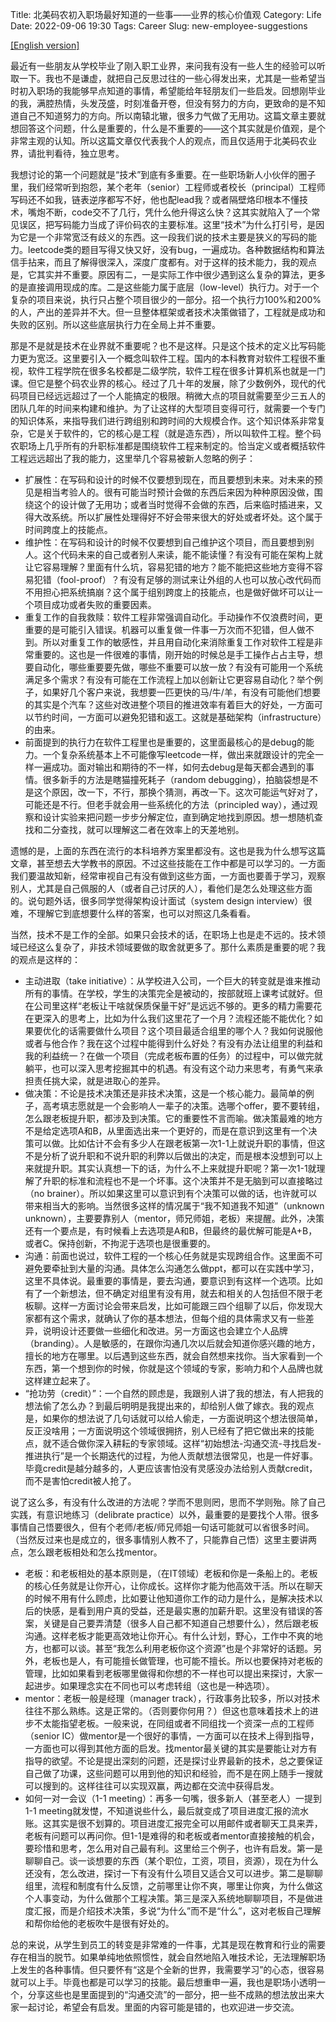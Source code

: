 Title: 北美码农初入职场最好知道的一些事——业界的核心价值观
Category: Life
Date: 2022-09-06 19:30
Tags: Career
Slug: new-employee-suggestions

[[English version]](new-employee-suggestions-en)

最近有一些朋友从学校毕业了刚入职工业界，来问我有没有一些人生的经验可以听取一下。我也不是谦虚，就把自己反思过往的一些心得发出来，尤其是一些希望当时初入职场的我能够早点知道的事情，希望能给年轻朋友们一些启发。回想刚毕业的我，满腔热情，头发茂盛，时刻准备开卷，但没有努力的方向，更致命的是不知道自己不知道努力的方向。所以南辕北辙，很多力气做了无用功。这篇文章主要就想回答这个问题，什么是重要的，什么是不重要的——这个其实就是价值观，是个非常主观的认知。所以这篇文章仅代表我个人的观点，而且仅适用于北美码农业界，请批判看待，独立思考。

我想讨论的第一个问题就是“技术”到底有多重要。在一些职场新人小伙伴的圈子里，我们经常听到抱怨，某个老年（senior）工程师或者校长（principal）工程师写码还不如我，链表逆序都写不好，他也配lead我？或者隔壁烙印根本不懂技术，嘴炮不断，code交不了几行，凭什么他升得这么快？这其实就陷入了一个常见误区，把写码能力当成了评价码农的主要标准。这里“技术”为什么打引号，是因为它是一个非常宽泛有歧义的东西。这一段我们说的技术主要是狭义的写码的能力。leetcode类的题目写得又快又好，没有bug，一遍成功。各种数据结构和算法信手拈来，而且了解得很深入，深度广度都有。对于这样的技术能力，我的观点是，它其实并不重要。原因有二，一是实际工作中很少遇到这么复杂的算法，更多的是直接调用现成的库。二是这些能力属于底层（low-level）执行力。对于一个复杂的项目来说，执行只占整个项目很少的一部分。招一个执行力100%和200%的人，产出的差异并不大。但一旦整体框架或者技术决策做错了，工程就是成功和失败的区别。所以这些底层执行力在全局上并不重要。

那是不是就是技术在业界就不重要呢？也不是这样。只是这个技术的定义比写码能力更为宽泛。这里要引入一个概念叫软件工程。国内的本科教育对软件工程很不重视，软件工程学院在很多名校都是二级学院，软件工程在很多计算机系也就是一门课。但它是整个码农业界的核心。经过了几十年的发展，除了少数例外，现代的代码项目已经远远超过了一个人能搞定的极限。稍微大点的项目就需要至少三五人的团队几年的时间来构建和维护。为了让这样的大型项目变得可行，就需要一个专门的知识体系，来指导我们进行跨组别和跨时间的大规模合作。这个知识体系非常复杂，它是关于软件的，它的核心是工程（就是造东西），所以叫软件工程。整个码农职场上几乎所有的升职标准都是围绕软件工程来制定的。恰当定义或者概括软件工程远远超出了我的能力，这里举几个容易被新人忽略的例子：

* 扩展性：在写码和设计的时候不仅要想到现在，而且要想到未来。对未来的预见是相当考验人的。很有可能当时预计会做的东西后来因为种种原因没做，围绕这个的设计做了无用功；或者当时觉得不会做的东西，后来临时插进来，又得大改系统。所以扩展性处理得好不好会带来很大的好处或者坏处。这个属于时间跨度上的技能点。
* 维护性：在写码和设计的时候不仅要想到自己维护这个项目，而且要想到别人。这个代码未来的自己或者别人来读，能不能读懂？有没有可能在架构上就让它容易理解？里面有什么坑，容易犯错的地方？能不能把这些地方变得不容易犯错（fool-proof）？有没有足够的测试来让外组的人也可以放心改代码而不用担心把系统搞崩？这个属于组别跨度上的技能点，也是做好做坏可以让一个项目成功或者失败的重要因素。
* 重复工作的自我救赎：软件工程非常强调自动化。手动操作不仅浪费时间，更重要的是可能引入错误。机器可以重复做一件事一万次而不犯错，但人做不到。所以对重复工作的敏感性，并且用自动化来消除重复工作对软件工程是非常重要的。这也是一件很难的事情，刚开始的时候总是手工操作占占主导，想要自动化，哪些重要要先做，哪些不重要可以放一放？有没有可能用一个系统满足多个需求？有没有可能在工作流程上加以创新让它更容易自动化？举个例子，如果好几个客户来说，我想要一匹更快的马/牛/羊，有没有可能他们想要的其实是个汽车？这些对改进整个项目的推进效率有着巨大的好处，一方面可以节约时间，一方面可以避免犯错和返工。这就是基础架构（infrastructure）的由来。
* 前面提到的执行力在软件工程里也是重要的，这里面最核心的是debug的能力。一个复杂系统基本上不可能像写leetcode一样，做出来就跟设计的完全一样一遍成功。面对输出和期待的不一样，如何去debug是每天都会遇到的事情。很多新手的方法是瞎猫撞死耗子（random debugging），拍脑袋想是不是这个原因，改一下，不行，那换个猜测，再改一下。这次可能运气好对了，可能还是不行。但老手就会用一些系统化的方法（principled way），通过观察和设计实验来把问题一步步分解定位，直到确定地找到原因。想一想随机查找和二分查找，就可以理解这二者在效率上的天差地别。

遗憾的是，上面的东西在流行的本科培养方案里都没有。这也是我为什么想写这篇文章，甚至想去大学教书的原因。不过这些技能在工作中都是可以学习的。一方面我们要温故知新，经常审视自己有没有做到这些方面，一方面也要善于学习，观察别人，尤其是自己佩服的人（或者自己讨厌的人），看他们是怎么处理这些方面的。说句题外话，很多同学觉得架构设计面试（system design interview）很难，不理解它到底想要什么样的答案，也可以对照这几条看看。

当然，技术不是工作的全部。如果只会技术的话，在职场上也是走不远的。技术领域已经这么复杂了，非技术领域要做的取舍就更多了。那什么素质是重要的呢？我的观点是这样的：

* 主动进取（take initiative）：从学校进入公司，一个巨大的转变就是谁来推动所有的事情。在学校，学生的决策完全是被动的，按部就班上课考试就好。但在公司里这样“老板让干啥就保质保量干好”是远远不够的。更多的精力需要花在更深入的思考上，比如为什么我们这里花了一个月？流程还能不能优化？如果要优化的话需要做什么项目？这个项目最适合组里的哪个人？我如何说服他或者与他合作？我在这个过程中能得到什么好处？有没有办法让组里的利益和我的利益统一？在做一个项目（完成老板布置的任务）的过程中，可以做完就躺平，也可以深入思考挖掘其中的机遇。有没有这个动力来思考，有勇气来承担责任挑大梁，就是进取心的差异。
* 做决策：不论是技术决策还是非技术决策，这是一个核心能力。最简单的例子，高考填志愿就是一个会影响人一辈子的决策。选哪个offer，要不要转组，怎么跟老板提升职，都涉及到决策。它的重要性不言而喻。做决策最难的地方不是给定选项A和B，从里面选出来一个更好的，而是在意识到这里有一个决策可以做。比如估计不会有多少人在跟老板第一次1-1上就说升职的事情，但这不是分析了说升职和不说升职的利弊以后做出的决定，而是根本没想到可以上来就提升职。其实认真想一下的话，为什么不上来就提升职呢？第一次1-1就理解了升职的标准和流程也不是一个坏事。这个决策并不是无脑到可以直接略过（no brainer）。所以如果这里可以意识到有个决策可以做的话，也许就可以带来相当大的影响。当然很多这样的情况属于“我不知道我不知道”（unknown unknown），主要要靠别人（mentor，师兄师姐，老板）来提醒。此外，决策还有一个要点是，有时候看上去选项是A和B，但最终的最优解可能是A+B，或者C。保持创新，不拘泥于选项也是很重要的。
* 沟通：前面也说过，软件工程的一个核心任务就是实现跨组合作。这里面不可避免要牵扯到大量的沟通。具体怎么沟通怎么做ppt，都可以在实践中学习，这里不具体说。最重要的事情是，要去沟通，要意识到有这样一个选项。比如有了一个新想法，但不确定对组里有没有用，就去和相关的人包括但不限于老板聊。这样一方面讨论会带来启发，比如可能跟三四个组聊了以后，你发现大家都有这个需求，就确认了你的基本想法，但每个组的具体需求又有一些差异，说明设计还要做一些细化和改进。另一方面这也会建立个人品牌（branding）。人是敏感的，在跟你沟通几次以后就会知道你感兴趣的地方，擅长的地方在哪里。以后遇到这些东西，就会自然想来找你。当大家看到一个东西，第一个想到你的时候，你就是这个领域的专家，影响力和个人品牌也就这样建立起来了。
* “抢功劳（credit）”：一个自然的顾虑是，我跟别人讲了我的想法，有人把我的想法偷了怎么办？到最后明明是我提出来的，却给别人做了嫁衣。我的观点是，如果你的想法说了几句话就可以给人偷走，一方面说明这个想法很简单，反正没啥用；一方面说明这个领域很拥挤，别人已经有了把它做出来的技能点，就不适合做你深入耕耘的专家领域。这样“初始想法-沟通交流-寻找启发-推进执行”是一个长期迭代的过程，为他人贡献想法很常见，也是一件好事。毕竟credit是越分越多的，人更应该害怕没有灵感没办法给别人贡献credit，而不是害怕credit被人抢了。

说了这么多，有没有什么改进的方法呢？学而不思则罔，思而不学则殆。除了自己实践，有意识地练习（delibrate practice）以外，最重要的是要找个人带。很多事情自己悟要很久，但有个老师/老板/师兄师姐一句话可能就可以省很多时间。（当然反过来也是成立的，很多事情别人教不了，只能靠自己悟）这里主要讲两点，怎么跟老板相处和怎么找mentor。

* 老板：和老板相处的基本原则是，（在IT领域）老板和你是一条船上的。老板的核心任务就是让你开心，让你成长。这样你才能为他高效干活。所以在聊天的时候不用有什么顾虑，比如要让他知道你工作的动力是什么，是解决技术以后的快感，是看到用户真的受益，还是最实惠的加薪升职。这里没有错误的答案，关键是自己要弄清楚（很多人自己都不知道自己想要什么），然后跟老板沟通。这样老板才能更高效地让你开心。有什么计划，野心，工作中不爽的地方，也都可以谈。甚至“我怎么利用老板你这个资源”也是个非常好的话题。另外，老板也是人，有可能擅长做管理，也可能不擅长。所以也要保持对老板的管理，比如如果看到老板哪里做得和你想的不一样也可以提出来探讨，大家一起进步。如果理念实在不同也可以考虑转组（这也是一种选项）。
* mentor：老板一般是经理（manager track），行政事务比较多，所以对技术往往不那么熟练。这是正常的。（否则要你何用？）但这也意味着技术上的进步不太能指望老板。一般来说，在同组或者不同组找一个资深一点的工程师（senior IC）做mentor是一个很好的事情，一方面可以在技术上得到指导，一方面也可以得到其他方面的启发。找mentor最关键的其实是要能让对方有指导的欲望。不论是提出深刻的问题，还是探讨业界最新的技术，总之要保证自己做了功课，这些问题可以用到他的知识和经验，而不是在网上随手一搜就可以搜到的。这样往往可以实现双赢，两边都在交流中获得启发。
* 如何一对一会议（1-1 meeting）：再多一句嘴，很多新人（甚至老人）一提到1-1 meeting就发憷，不知道说些什么，最后就变成了项目进度汇报的流水账。这其实是很不划算的。项目进度汇报完全可以用邮件或者聊天工具来弄，老板有问题可以再问你。但1-1是难得的和老板或者mentor直接接触的机会，要珍惜和思考，怎么用对自己最有利。这里给三个例子，也许有启发。第一是聊聊自己。谈一谈想要的东西（某个职位，工资，项目，资源），现在为什么还没有，怎么改进，探讨一下有没有什么项目又适合又可以进步。第二是聊聊组里，流程和制度有什么反馈，之前哪里让你不爽，哪里让你爽，为什么做这个人事变动，为什么做那个工程决策。第三是深入系统地聊聊项目，不是做进度汇报，而是介绍技术决策，多说“为什么”而不是“什么”，这对老板自己理解和帮你给他的老板吹牛是很有好处的。

总的来说，从学生到员工的转变是非常难的一件事，尤其是现在教育和行业的需要存在相当的脱节。如果单纯地依照惯性，就会自然地陷入唯技术论，无法理解职场上发生的各种事情。但只要怀有“这是个全新的世界，我需要学习”的心态，很容易就可以上手。毕竟也都是可以学习的技能。最后想重申一遍，我也是职场小透明一个，分享这些也是里面提到的“沟通交流”的一部分，把一些不成熟的想法放出来大家一起讨论，希望会有启发。里面的内容可能是错的，也欢迎进一步交流。